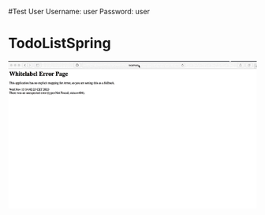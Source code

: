 #Test User
Username: user
Password: user

# TodoListSpring
![My Project GIF](https://github.com/smagles/TodoListSpring/blob/master/note-creation-demo.gif)
